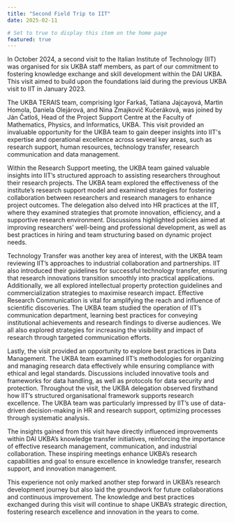 ```yaml
---
title: "Second Field Trip to IIT"
date: 2025-02-11

# Set to true to display this item on the home page
featured: true
---
```


In October 2024, a second visit to the Italian Institute of Technology (IIT) was organised for six UKBA staff members,
as part of our commitment to fostering knowledge exchange and skill development within the DAI UKBA. This visit aimed to
build upon the foundations laid during the previous UKBA visit to IIT in January 2023.

The UKBA TERAIS team, comprising Igor Farkaš, Tatiana Jajcayová, Martin Homola, Daniela Olejárová, and Nina Zmajkovič
Kučeráková, was joined by Ján Čatloš, Head of the Project Support Centre at the Faculty of Mathematics, Physics, and
Informatics, UKBA. This visit provided an invaluable opportunity for the UKBA team to gain deeper insights into IIT's
expertise and operational excellence across several key areas, such as research support, human resources, technology
transfer, research communication and data management.  

Within the Research Support meeting, the UKBA team gained valuable insights into IIT’s structured approach to assisting
researchers throughout their research projects. The UKBA team explored the effectiveness of the institute’s research
support model and examined strategies for fostering collaboration between researchers and research managers to enhance
project outcomes. The delegation also delved into HR practices at the IIT, where they examined strategies that promote
innovation, efficiency, and a supportive research environment. Discussions highlighted policies aimed at improving
researchers’ well-being and professional development, as well as best practices in hiring and team structuring based on
dynamic project needs.

Technology Transfer was another key area of interest, with the UKBA team reviewing IIT’s approaches to industrial
collaboration and partnerships. IIT also introduced their guidelines for successful technology transfer, ensuring that
research innovations transition smoothly into practical applications. Additionally, we all explored intellectual
property protection guidelines and commercialization strategies to maximise research impact.
Effective Research Communication is vital for amplifying the reach and influence of scientific discoveries. The UKBA
team studied the operation of IIT’s communication department, learning best practices for conveying institutional
achievements and research findings to diverse audiences. We all also explored strategies for increasing the visibility
and impact of research through targeted communication efforts.

Lastly, the visit provided an opportunity to explore best practices in Data Management. The UKBA team examined IIT’s
methodologies for organizing and managing research data effectively while ensuring compliance with ethical and legal
standards. Discussions included innovative tools and frameworks for data handling, as well as protocols for data
security and protection. Throughout the visit, the UKBA delegation observed firsthand how IIT’s structured
organisational framework supports research excellence. The UKBA team was particularly impressed by IIT’s use of
data-driven decision-making in HR and research support, optimizing processes through systematic analysis.

The insights gained from this visit have directly influenced improvements within DAI UKBA’s knowledge transfer
initiatives, reinforcing the importance of effective research management, communication, and industrial collaboration.
These inspiring meetings enhance UKBA’s research capabilities and goal to ensure excellence in knowledge transfer,
research support, and innovation management.

This experience not only marked another step forward in UKBA’s research development journey but also laid the groundwork
for future collaborations and continuous improvement. The knowledge and best practices exchanged during this visit will
continue to shape UKBA’s strategic direction, fostering research excellence and innovation in the years to come.
